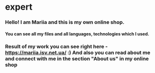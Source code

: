# expert
### Hello! I am Mariia and this is my own online shop.
#### You can see all my files and all languages, technologies which I used.
### Result of my work you can see right here - https://mariia.isv.net.ua/ :) And also you can read about me and connect with me in the section "About us" in my online shop
